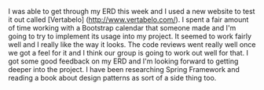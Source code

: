 I was able to get through my ERD this week and I used a new website to test it out called [Vertabelo] (http://www.vertabelo.com/).  I spent a fair amount of time working with a Bootstrap calendar that someone made and I'm going to try to implement its usage into my project.  It seemed to work fairly well and I really like the way it looks.  The code reviews went really well once we got a feel for it and I think our group is going to work out well for that.  I got some good feedback on my ERD and I'm looking forward to getting deeper into the project.  I have been researching Spring Framework and reading a book about design patterns as sort of a side thing too.